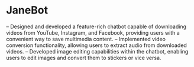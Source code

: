 # JaneBot
– Designed and developed a feature-rich chatbot capable of downloading videos from YouTube, Instagram, and
Facebook, providing users with a convenient way to save multimedia content.
– Implemented video conversion functionality, allowing users to extract audio from downloaded videos.
– Developed image editing capabilities within the chatbot, enabling users to edit images and convert them to
stickers or vice versa.
